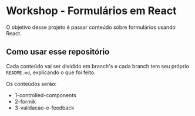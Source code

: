 # Workshop - Formulários em React

O objetivo desse projeto é passar conteúdo sobre formulários usando React.

## Como usar esse repositório

Cada conteúdo vai ser dividido em branch's e cada branch tem seu próprio `README.md`, explicando o que foi feito.

Os conteúdos serão:

- 1-controlled-components
- 2-formik
- 3-validacao-e-feedback
